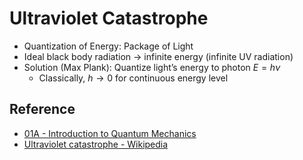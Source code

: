 # Ultraviolet Catastrophe

* Quantization of Energy: Package of Light
* Ideal black body radiation → infinite energy (infinite UV radiation)
* Solution (Max Plank): Quantize light’s energy to photon $E=h\nu$
  * Classically, $h\to 0$ for continuous energy level

## Reference

* [01A - Introduction to Quantum Mechanics](../../../../00%20-%20Summary/SCCH105%20-%20General%20Chemistry/01A%20-%20Introduction%20to%20Quantum%20Mechanics.md)
* [Ultraviolet catastrophe - Wikipedia](https://en.wikipedia.org/wiki/Ultraviolet_catastrophe)

